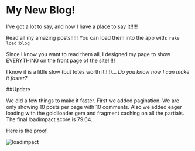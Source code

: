 # My New Blog!

I've got a lot to say, and now I have a place to say it!!!!!

Read all my amazing posts!!!!! You can load them into the app with: `rake load:blog`

Since I know you want to read them all, I designed my page to show EVERYTHING on the front page of the site!!!!!

I know it is a little slow (but totes worth it!!!!)... _Do you know how I can make it faster?_

##Update

We did a few things to make it faster. First we added pagination. We are only showing 10 posts per page with 10 comments. Also we added eager loading with the goldiloader gem and fragment caching on all the partials.  The final loadimpact score is 79.64.

Here is the [proof.](http://loadimpact.com/test/view/1821438)

![loadimpact](https://www.dropbox.com/s/w4yz1ikec4f6uu5/Screenshot%202014-10-15%2020.16.11.png)
